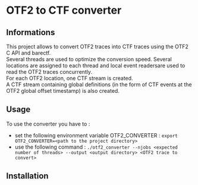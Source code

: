 # OTF2 to CTF converter

## Informations
This project allows to convert OTF2 traces into CTF traces using the OTF2 C API and barectf.  
Several threads are used to optimize the conversion speed. Several locations are assigned to each thread and local event readersare used to read the OTF2 traces concurrently.  
For each OTF2 location, one CTF stream is created.  
A CTF stream containing global definitions (in the form of CTF events at the OTF2 global offset timestamp) is also created.

## Usage
To use the converter you have to :  
- set the following environment variable OTF2_CONVERTER : ```export OTF2_CONVERTER=<path to the project directory>```  
- use the following command : ```./otf2_converter --njobs <expected number of threads> --output <output directory> <OTF2 trace to convert>```  

## Installation
 

